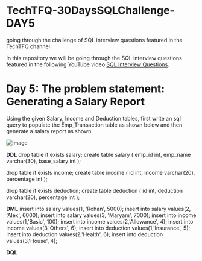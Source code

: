 # TechTFQ-30DaysSQLChallenge-DAY5
going through the challenge of SQL interview questions featured in the TechTFQ channel



In this repository we will be going through the SQL interview questions featured in the following YouTube video [SQL Interview Questions](https://www.youtube.com/watch?v=DKYg8JahHI0&list=PLavw5C92dz9Hxz0YhttDniNgKejQlPoAn&index=5).

# **Day 5: The problem statement: Generating a Salary Report**

Using the given Salary, Income and Deduction tables, first write an sql query to populate the Emp_Transaction table as shown below and then generate a salary report as shown.

![image](https://github.com/Highashikata/TechTFQ-30DaysSQLChallenge-DAY5/assets/96960411/30b9412e-4a18-4f00-9770-c5ef623796f4)


**DDL**
drop table if exists salary;
create table salary
(
	emp_id		int,
	emp_name	varchar(30),
	base_salary	int
);



drop table if exists income;
create table income
(
	id			int,
	income		varchar(20),
	percentage	int
);


drop table if exists deduction;
create table deduction
(
	id			int,
	deduction	varchar(20),
	percentage	int
);



**DML**
insert into salary values(1, 'Rohan', 5000);
insert into salary values(2, 'Alex', 6000);
insert into salary values(3, 'Maryam', 7000);
insert into income values(1,'Basic', 100);
insert into income values(2,'Allowance', 4);
insert into income values(3,'Others', 6);
insert into deduction values(1,'Insurance', 5);
insert into deduction values(2,'Health', 6);
insert into deduction values(3,'House', 4);


**DQL**
